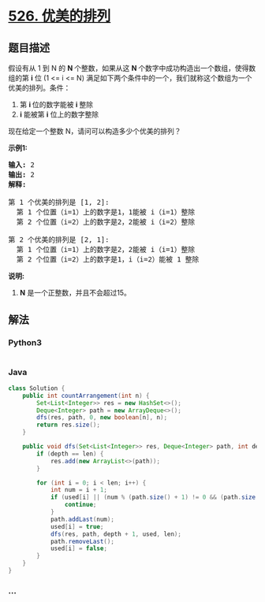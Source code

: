 # [526. 优美的排列](https://leetcode-cn.com/problems/beautiful-arrangement)



## 题目描述

<!-- 这里写题目描述 -->

<p>假设有从 1 到 N 的&nbsp;<strong>N&nbsp;</strong>个整数，如果从这&nbsp;<strong>N&nbsp;</strong>个数字中成功构造出一个数组，使得数组的第 <strong>i</strong>&nbsp;位 (1 &lt;= i &lt;= N) 满足如下两个条件中的一个，我们就称这个数组为一个优美的排列。条件：</p>

<ol>
	<li>第&nbsp;<strong>i&nbsp;</strong>位的数字能被&nbsp;<strong>i&nbsp;</strong>整除</li>
	<li><strong>i</strong> 能被第 <strong>i</strong> 位上的数字整除</li>
</ol>

<p>现在给定一个整数 N，请问可以构造多少个优美的排列？</p>

<p><strong>示例1:</strong></p>

<pre>
<strong>输入:</strong> 2
<strong>输出:</strong> 2
<strong>解释:</strong> 

第 1 个优美的排列是 [1, 2]:
  第 1 个位置（i=1）上的数字是1，1能被 i（i=1）整除
  第 2 个位置（i=2）上的数字是2，2能被 i（i=2）整除

第 2 个优美的排列是 [2, 1]:
  第 1 个位置（i=1）上的数字是2，2能被 i（i=1）整除
  第 2 个位置（i=2）上的数字是1，i（i=2）能被 1 整除
</pre>

<p><strong>说明:</strong></p>

<ol>
	<li><strong>N</strong> 是一个正整数，并且不会超过15。</li>
</ol>


## 解法

<!-- 这里可写通用的实现逻辑 -->

<!-- tabs:start -->

### **Python3**

<!-- 这里可写当前语言的特殊实现逻辑 -->

```python

```

### **Java**

<!-- 这里可写当前语言的特殊实现逻辑 -->

```java
class Solution {
    public int countArrangement(int n) {
        Set<List<Integer>> res = new HashSet<>();
        Deque<Integer> path = new ArrayDeque<>();
        dfs(res, path, 0, new boolean[n], n);
        return res.size();
    }

    public void dfs(Set<List<Integer>> res, Deque<Integer> path, int depth, boolean[] used, int len**) {
        if (depth == len) {
            res.add(new ArrayList<>(path));
        }

        for (int i = 0; i < len; i++) {
            int num = i + 1;
            if (used[i] || (num % (path.size() + 1) != 0 && (path.size() + 1) % num != 0)) {
                continue;
            }
            path.addLast(num);
            used[i] = true;
            dfs(res, path, depth + 1, used, len);
            path.removeLast();
            used[i] = false;
        }
    }
}
```

### **...**

```

```

<!-- tabs:end -->
